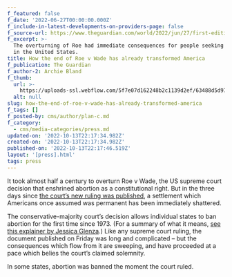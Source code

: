 ```yaml
---
f_featured: false
f_date: '2022-06-27T00:00:00.000Z'
f_include-in-latest-developments-on-providers-page: false
f_source-url: https://www.theguardian.com/world/2022/jun/27/first-edition-roe-wade
f_excerpt: >-
  The overturning of Roe had immediate consequences for people seeking abortions
  in the United States.
title: How the end of Roe v Wade has already transformed America
f_publication: The Guardian
f_author-2: Archie Bland
f_thumb:
  url: >-
    https://uploads-ssl.webflow.com/5f7e07d162248b2c1139d2ef/63488d5d9791955e4e0df3db_7967.webp
  alt: null
slug: how-the-end-of-roe-v-wade-has-already-transformed-america
f_tags: []
f_posted-by: cms/author/plan-c.md
f_category:
  - cms/media-categories/press.md
updated-on: '2022-10-13T22:17:34.982Z'
created-on: '2022-10-13T22:17:34.982Z'
published-on: '2022-10-13T22:17:46.519Z'
layout: '[press].html'
tags: press
---
```


It took almost half a century to overturn Roe v Wade, the US supreme court decision that enshrined abortion as a constitutional right. But in the three days since [the court’s new ruling was published](https://www.theguardian.com/world/2022/jun/24/roe-v-wade-overturned-abortion-summary-supreme-court), a settlement which Americans once assumed was permanent has been immediately shattered.

The conservative-majority court’s decision allows individual states to ban abortion for the first time since 1973. (For a summary of what it means, [see this explainer by Jessica Glenza](https://www.theguardian.com/us-news/2022/jun/24/scotus-roe-wade-decision-what-happens-next).) Like any supreme court ruling, the document published on Friday was long and complicated – but the consequences which flow from it are sweeping, and have proceeded at a pace which belies the court’s claimed solemnity.

In some states, abortion was banned the moment the court ruled.
